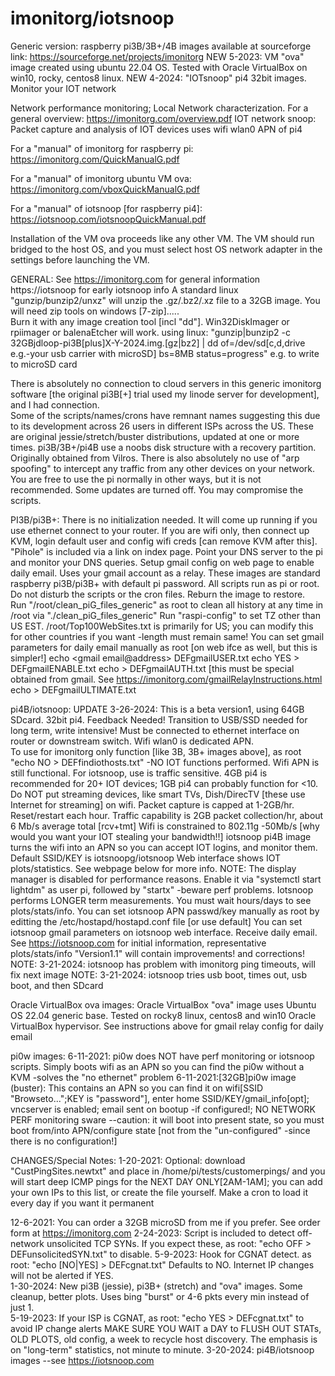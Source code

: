 # imonitorg/iotsnoop
Generic version: raspberry pi3B/3B+/4B images available at sourceforge link:  https://sourceforge.net/projects/imonitorg 
NEW 5-2023: VM "ova" image created using ubuntu 22.04 OS.  Tested with Oracle VirtualBox on win10, rocky, centos8 linux. 
NEW 4-2024: "IOTsnoop" pi4 32bit images.  Monitor your IOT network

Network performance monitoring; Local Network characterization. For a general overview:  https://imonitorg.com/overview.pdf
IOT network snoop: Packet capture and analysis of IOT devices uses wifi wlan0 APN of pi4

For a "manual" of imonitorg for raspberry pi: https://imonitorg.com/QuickManualG.pdf

For a "manual" of imonitorg ubuntu VM ova: https://imonitorg.com/vboxQuickManualG.pdf

For a "manual" of iotsnoop [for raspberry pi4]: https://iotsnoop.com/iotsnoopQuickManual.pdf

Installation of the VM ova proceeds like any other VM.  The VM should run bridged to the host OS, and you must select host OS network adapter in the settings before launching the VM. 

GENERAL:
See https://imonitorg.com for general information  https://iotsnoop for early iotsnoop info
A standard linux "gunzip/bunzip2/unxz" will unzip the .gz/.bz2/.xz file to a 32GB image.  You will need zip tools on windows [7-zip].....  
Burn it with any image creation tool [incl "dd"]. Win32DiskImager or rpiimager or balenaEtcher will work.
using linux: "gunzip|bunzip2 -c 32GBjdloop-pi3B[plus]X-Y-2024.img.[gz|bz2] | dd of=/dev/sd[c,d,drive e.g.-your usb carrier with microSD] bs=8MB status=progress"  e.g. to write to microSD card 

There is absolutely no connection to cloud servers in this generic imonitorg software [the original pi3B[+] trial used my linode server for development], and I had connection.   
Some of the scripts/names/crons have remnant names suggesting this due to its development across 26 users in different ISPs across the US. 
These are original jessie/stretch/buster distributions, updated at one or more times.  pi3B/3B+/pi4B use a noobs disk structure with a recovery partition.  Originally obtained from Vilros. 
There is also absolutely no use of "arp spoofing" to intercept any traffic from any other devices on your network.  
You are free to use the pi normally in other ways, but it is not recommended.  Some updates are turned off.  You may compromise the scripts. 

PI3B/pi3B+:
There is no initialization needed.  It will come up running if you use ethernet connect to your router.
If you are wifi only, then connect up KVM, login default user and config wifi creds [can remove KVM after this].
"Pihole" is included via a link on index page.  Point your DNS server to the pi and monitor your DNS queries.
Setup gmail config on web page to enable daily email.  Uses your gmail account as a relay.
These images are standard raspberry pi3B/pi3B+ with default pi password. All scripts run as pi or root.  Do not disturb the scripts or the cron files. Reburn the image to restore.  
Run "/root/clean_piG_files_generic" as root to clean all history at any time in /root via "./clean_piG_files_generic"
Run "raspi-config" to set TZ other than US EST.
/root/Top100WebSites.txt is primarily for US; you can modify this for other countries if you want -length must remain same!
You can set gmail parameters for daily email manually as root [on web ifce as well, but this is simpler!]
echo <gmail email@address> DEFgmailUSER.txt
echo YES > DEFgmailENABLE.txt
echo <key> > DEFgmailAUTH.txt  [this must be special obtained from gmail.  See https://imonitorg.com/gmailRelayInstructions.html 
echo <email address to send to> > DEFgmailULTIMATE.txt

pi4B/iotsnoop:
UPDATE 3-26-2024: 
This is a beta version1, using 64GB SDcard. 32bit pi4. Feedback Needed!  Transition to USB/SSD needed for long term, write intensive! 
Must be connected to ethernet interface on router or downstream switch.  Wifi wlan0 is dedicated APN.  
To use for imonitorg only function [like 3B, 3B+ images above], as root "echo NO > DEFfindiothosts.txt" -NO IOT functions performed. Wifi APN is still functional. 
For iotsnoop, use is traffic sensitive.  4GB pi4 is recommended for 20+ IOT devices; 1GB pi4 can probably function for <10.
Do NOT put streaming devices, like smart TVs, Dish/DirecTV [these use Internet for streaming] on wifi. Packet capture is capped at 1-2GB/hr. Reset/restart each hour.
Traffic capability is 2GB packet collection/hr, about 6 Mb/s average total [rcv+tmt]
Wifi is constrained to 802.11g -50Mb/s [why would you want your IOT stealing your bandwidth!!]
iotsnoop pi4B image turns the wifi into an APN so you can accept IOT logins, and monitor them. Default SSID/KEY is iotsnoopg/iotsnoop
Web interface shows IOT plots/statistics.  See webpage below for more info.
NOTE: The display manager is disabled for performance reasons.  Enable it via "systemctl start lightdm" as user pi, followed by "startx" -beware perf problems. 
Iotsnoop performs LONGER term measurements. You must wait hours/days to see plots/stats/info. 
You can set iotsnoop APN passwd/key manually as root by editting the /etc/hostapd/hostapd.conf file [or use default]
You can set iotsnoop gmail parameters on iotsnoop web interface.  Receive daily email.
See https://iotsnoop.com for initial information, representative plots/stats/info
"Version1.1" will contain improvements! and corrections! 
NOTE: 3-21-2024: iotsnoop has problem with imonitorg ping timeouts, will fix next image
NOTE: 3-21-2024: iotsnoop tries usb boot, times out, usb boot, and then SDcard

Oracle VirtualBox ova images:
Oracle VirtualBox "ova" image uses Ubuntu OS 22.04 generic base. Tested on rocky8 linux, centos8 and win10 Oracle VirtualBox hypervisor.
See instructions above for gmail relay config for daily email

pi0w images:
6-11-2021: pi0w does NOT have perf monitoring or iotsnoop scripts.  Simply boots wifi as an APN so you can find the pi0w without a KVM -solves the "no ethernet" problem
6-11-2021:[32GB]pi0w image (buster): This contains an APN so you can find it on wifi[SSID "Browseto...";KEY is "password"], enter home SSID/KEY/gmail_info[opt]; 
vncserver is enabled; email sent on bootup -if configured!;  NO NETWORK PERF monitoring sware --caution: it will boot into present state, 
so you must boot from/into APN/configure state [not from the "un-configured" -since there is no configuration!]

CHANGES/Special Notes:
1-20-2021: Optional: download "CustPingSites.newtxt" and place in /home/pi/tests/customerpings/ and you will start deep ICMP pings for the NEXT DAY ONLY[2AM-1AM]; 
you can add your own IPs to this list, or create the file yourself.  Make a cron to load it every day if you want it permanent

12-6-2021: You can order a 32GB microSD from me if you prefer.  See order form at https://imonitorg.com
2-24-2023: Script is included to detect off-network unsolicited TCP SYNs.  If you expect these, as root: "echo OFF > DEFunsolicitedSYN.txt" to disable.
5-9-2023: Hook for CGNAT detect.  as root: "echo [NO|YES] > DEFcgnat.txt"  Defaults to NO. Internet IP changes will not be alerted if YES.  
1-30-2024: New pi3B (jessie), pi3B+ (stretch) and "ova" images.  Some cleanup, better plots.  Uses bing "burst" or 4-6 pkts every min instead of just 1.  
5-19-2023: If your ISP is CGNAT, as root: "echo YES > DEFcgnat.txt" to avoid IP change alerts
MAKE SURE YOU WAIT a DAY to FLUSH OUT STATs, OLD PLOTS, old config, a week to recycle host discovery.  The emphasis is on "long-term" statistics, not minute to minute.
3-20-2024: pi4B/iotsnoop images --see https://iotsnoop.com

